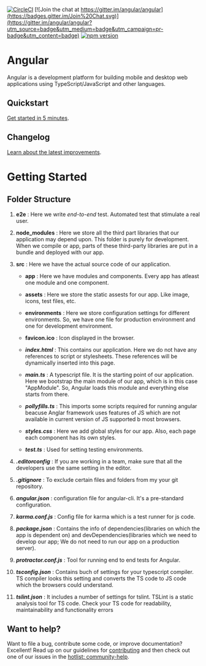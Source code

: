 [![CircleCI](https://circleci.com/gh/angular/angular/tree/master.svg?style=shield)](https://circleci.com/gh/angular/workflows/angular/tree/master)
[![Join the chat at https://gitter.im/angular/angular](https://badges.gitter.im/Join%20Chat.svg)](https://gitter.im/angular/angular?utm_source=badge&utm_medium=badge&utm_campaign=pr-badge&utm_content=badge)
[![npm version](https://badge.fury.io/js/%40angular%2Fcore.svg)](https://www.npmjs.com/@angular/core)


# Angular

Angular is a development platform for building mobile and desktop web applications using TypeScript/JavaScript and other languages.

## Quickstart

[Get started in 5 minutes][quickstart].

## Changelog

[Learn about the latest improvements][changelog].

# Getting Started

## Folder Structure

1. **e2e** : Here we write *end-to-end* test. Automated test that stimulate a real user.

2. **node_modules** :  Here we store all the third part libraries that our application may depend upon. This folder is purely for development. When we compile or app, parts of these third-party libraries are put in a bundle and deployed with our app.

3. **src** : Here we have the actual source code of our application.

    - **app** : Here we have modules and components. Every app has atleast one module and one component.
    
    - **assets** : Here we store the static assests for our app. Like image, icons, test files, etc.
    
    - **environments** : Here we store configuration settings for different environments. So, we have one file for production environment and one for development environment.
    
    - **favicon.ico** : Icon displayed in the browser.
    
    - ***index.html*** : This contains our application. Here we do not have any references to script or stylesheets. These references will be dynamically inserted into this page.
    
    - ***main.ts*** : A typescript file. It is the starting point of our application. Here we bootstrap the main module of our app, which is in this case "AppModule". So, Angular loads this module and everything else starts from there.
    
    - ***pollyfills.ts*** : This imports some scripts required for running angular beacuse Anglar framework uses features of JS which are not available in current version of JS supported b most browsers.
    
    - ***styles.css*** : Here we add global styles for our app. Also, each page each component has its own styles.
    
    - ***test.ts*** : Used for setting testing environments.

4. ***.editorconfig*** : If you are working in a team, make sure that all the developers use the same setting in the editor.

5. ***.gitignore*** :  To exclude certain files and folders from my your git repository.

6. ***angular.json*** : configuration file for angular-cli. It's a pre-standard configuration.

7. ***karma.conf.js*** : Config file for karma which is a test runner for js code. 

8. ***package.json*** : Contains the info of dependencies(libraries on which the app is dependent on) and devDependencies(libraries which we need to develop our app; We do not need to run our app on a production server).

9. ***protractor.conf.js*** : Tool for running end to end tests for Angular.

10. ***tsconfig.json*** : Contains buch of settings for your typescript compiler. TS compiler looks this setting and converts the TS code to JS code which the browsers could understand.

12. ***tslint.json*** : It includes a number of settings for tslint. TSLint is a static analysis tool for TS code. Check your TS code for readability, maintainability and functionality errors

## Want to help?

Want to file a bug, contribute some code, or improve documentation? Excellent! Read up on our
guidelines for [contributing][contributing] and then check out one of our issues in the [hotlist: community-help](https://github.com/angular/angular/labels/hotlist%3A%20community-help).

[contributing]: https://github.com/angular/angular/blob/master/CONTRIBUTING.md
[quickstart]: https://angular.io/start
[changelog]: https://github.com/angular/angular/blob/master/CHANGELOG.md
[ng]: https://angular.io
